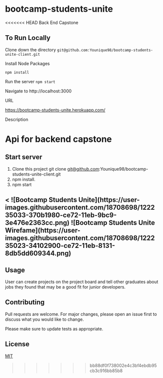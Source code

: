 # bootcamp-students-unite

<<<<<<< HEAD
Back End Capstone

## To Run Locally

Clone down the directory
`git@github.com:Younique98/bootcamp-students-unite-client.git`

Install Node Packages

`npm install`

Run the server
`npm start`

Navigate to http://localhost:3000

URL

https://bootcamp-students-unite.herokuapp.com/

Description

Api for backend capstone
=======

## Start server

1) Clone this project git clone git@github.com:Younique98/bootcamp-students-unite-client.git
2) npm install.
3) npm start
<h2><
![Bootcamp Students Unite](https://user-images.githubusercontent.com/18708698/122235033-370b1980-ce72-11eb-9bc9-3e476e2363cc.png)
![Bootcamp Students Unite Wirefame](https://user-images.githubusercontent.com/18708698/122235023-34102900-ce72-11eb-8131-8db5dd609344.png)


## Usage

User can create projects on the project board and tell other graduates about jobs they found that may be a good fit for junior developers. 

## Contributing
Pull requests are welcome. For major changes, please open an issue first to discuss what you would like to change.

Please make sure to update tests as appropriate.

## License
[MIT](https://choosealicense.com/licenses/mit/)

>>>>>>> bb88df0f738002e4c3bf4ebdb95cb3c916bb85b8
